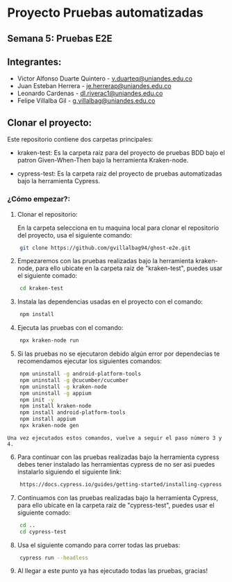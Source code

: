 # Proyecto Pruebas automatizadas
## Semana 5: Pruebas E2E

## Integrantes:

* Victor Alfonso Duarte Quintero - v.duarteq@uniandes.edu.co
* Juan Esteban Herrera - je.herrerap@uniandes.edu.co
* Leonardo Cardenas - dl.riverac1@uniandes.edu.co
* Felipe Villalba Gil - g.villalbag@uniandes.edu.co

## Clonar el proyecto:

Este repositorio contiene dos carpetas principales:

* kraken-test: Es la carpeta raíz para del proyecto de pruebas BDD bajo el patron Given-When-Then bajo la herramienta Kraken-node.

* cypress-test: Es la carpeta raiz del proyecto de pruebas automatizadas bajo la herramienta Cypress.

### ¿Cómo empezar?:

1. Clonar el repositorio:

    En la carpeta selecciona en tu maquina local para clonar el repositorio del proyecto, usa el siguiente comando:

```bash
    git clone https://github.com/gvillalbag94/ghost-e2e.git
```

2. Empezaremos con las pruebas realizadas bajo la herramienta kraken-node, para ello ubicate en la carpeta raiz de "kraken-test", puedes usar el siguiente comado:
    
```bash
    cd kraken-test
```

3. Instala las dependencias usadas en el proyecto con el comando:

```bash
    npm install
```

4. Ejecuta las pruebas con el comando:

```bash
    npx kraken-node run
```

5. Si las pruebas no se ejecutaron debido algún error por dependecias te recomendamos ejecutar los siguientes comandos:

```bash
    npm uninstall -g android-platform-tools
    npm uninstall -g @cucumber/cucumber
    npm uninstall -g kraken-node
    npm uninstall -g appium
    npm init -y
    npm install kraken-node
    npm install android-platform-tools
    npm install appium
    npx kraken-node gen
```

    Una vez ejecutados estos comandos, vuelve a seguir el paso número 3 y 4.

6. Para continuar con las pruebas realizadas bajo la herramienta cypress debes tener instalado las herramientas cypress de no ser asi puedes instalarlo siguiendo el siguiente link:

```bash
    https://docs.cypress.io/guides/getting-started/installing-cypress
```

7. Continuamos con las pruebas realizadas bajo la herramienta Cypress, para ello ubicate en la carpeta raiz de "cypress-test", puedes usar el siguiente comado:

```bash
    cd ..
    cd cypress-test
```

8. Usa el siguiente comando para correr todas las pruebas:

```bash
    cypress run --headless
```

9. Al llegar a este punto ya has ejecutado todas las pruebas, gracias!